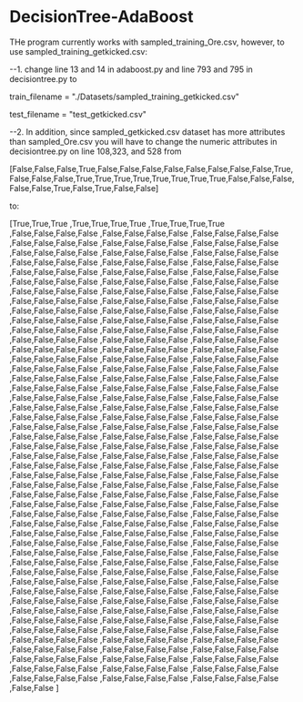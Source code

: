 DecisionTree-AdaBoost
=====================

THe program currently works with sampled_training_Ore.csv, however, to use sampled_training_getkicked.csv:

--1. change line 13 and 14 in adaboost.py and line 793 and 795 in decisiontree.py
to 

train_filename = "./Datasets/sampled_training_getkicked.csv"

test_filename = "test_getkicked.csv"

--2. In addition, since sampled_getkicked.csv dataset has more attributes than sampled_Ore.csv you will have to change the numeric attributes in decisiontree.py on line 108,323, and 528 from 


[False,False,False,True,False,False,False,False,False,False,False,False,True,False,False,False,True,True,True,True,True,True,True,True,False,False,False,False,False,True,False,True,False,False]


to:



[True,True,True
	,True,True,True,True
	,True,True,True,True
	,False,False,False,False
	,False,False,False,False
	,False,False,False,False
	,False,False,False,False
	,False,False,False,False
	,False,False,False,False
	,False,False,False,False
	,False,False,False,False
	,False,False,False,False
	,False,False,False,False
	,False,False,False,False
	,False,False,False,False
	,False,False,False,False
	,False,False,False,False
	,False,False,False,False
	,False,False,False,False
	,False,False,False,False
	,False,False,False,False
	,False,False,False,False
	,False,False,False,False
	,False,False,False,False
	,False,False,False,False
	,False,False,False,False
	,False,False,False,False
	,False,False,False,False
	,False,False,False,False
	,False,False,False,False
	,False,False,False,False
	,False,False,False,False
	,False,False,False,False
	,False,False,False,False
	,False,False,False,False
	,False,False,False,False
	,False,False,False,False
	,False,False,False,False
	,False,False,False,False
	,False,False,False,False
	,False,False,False,False
	,False,False,False,False
	,False,False,False,False
	,False,False,False,False
	,False,False,False,False
	,False,False,False,False
	,False,False,False,False
	,False,False,False,False
	,False,False,False,False
	,False,False,False,False
	,False,False,False,False
	,False,False,False,False
	,False,False,False,False
	,False,False,False,False
	,False,False,False,False
	,False,False,False,False
	,False,False,False,False
	,False,False,False,False
	,False,False,False,False
	,False,False,False,False
	,False,False,False,False
	,False,False,False,False
	,False,False,False,False
	,False,False,False,False
	,False,False,False,False
	,False,False,False,False
	,False,False,False,False
	,False,False,False,False
	,False,False,False,False
	,False,False,False,False
	,False,False,False,False
	,False,False,False,False
	,False,False,False,False
	,False,False,False,False
	,False,False,False,False
	,False,False,False,False
	,False,False,False,False
	,False,False,False,False
	,False,False,False,False
	,False,False,False,False
	,False,False,False,False
	,False,False,False,False
	,False,False,False,False
	,False,False,False,False
	,False,False,False,False
	,False,False,False,False
	,False,False,False,False
	,False,False,False,False
	,False,False,False,False
	,False,False,False,False
	,False,False,False,False
	,False,False,False,False
	,False,False,False,False
	,False,False,False,False
	,False,False,False,False
	,False,False,False,False
	,False,False,False,False
	,False,False,False,False
	,False,False,False,False
	,False,False,False,False
	,False,False,False,False
	,False,False,False,False
	,False,False,False,False
	,False,False,False,False
	,False,False,False,False
	,False,False,False,False
	,False,False,False,False
	,False,False,False,False
	,False,False,False,False
	,False,False,False,False
	,False,False,False,False
	,False,False,False,False
	,False,False,False,False
	,False,False,False,False
	,False,False,False,False
	,False,False,False,False
	,False,False,False,False
	,False,False,False,False
	,False,False,False,False
	,False,False,False,False
	,False,False,False,False
	,False,False,False,False
	,False,False,False,False
	,False,False,False,False
	,False,False,False,False
	,False,False,False,False
	,False,False,False,False
	,False,False,False,False
	,False,False,False,False
	,False,False,False,False
	,False,False,False,False
	,False,False,False,False
	,False,False,False,False
	,False,False,False,False
	,False,False,False,False
	,False,False,False,False
	,False,False,False,False
	,False,False,False,False
	,False,False,False,False
	,False,False,False,False
	,False,False,False,False
	,False,False,False,False
	,False,False,False,False
	,False,False,False,False
	,False,False
	]
